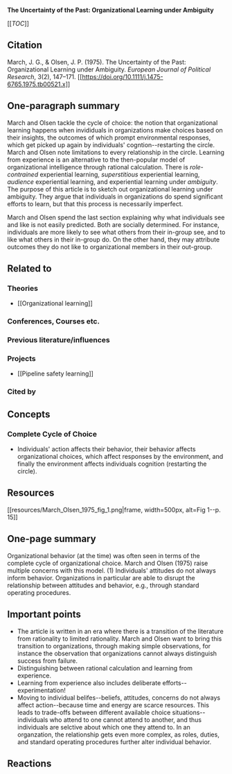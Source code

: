 **The Uncertainty of the Past: Organizational Learning under Ambiguity**

[[_TOC_]]

## Citation
March, J. G., & Olsen, J. P. (1975). The Uncertainty of the Past: Organizational Learning under Ambiguity. *European Journal of Political Research*, 3(2), 147–171. [[https://doi.org/10.1111/j.1475-6765.1975.tb00521.x]]

## One-paragraph summary

March and Olsen tackle the cycle of choice: the notion that organizational learning happens when invididuals in organizations make choices based on their insights, the outcomes of which prompt environmental responses, which get picked up again by individuals' cogntion--restarting the circle. March and Olsen note limitations to every relationship in the circle. Learning from experience is an alternative to the then-popular model of organizational intelligence through rational calculation. There is _role-contrained_ experiential learning, _superstitious_ experiential learning, _audience_ experiential learning, and experiential learning under _ambiguity_. The purpose of this article is to sketch out organizational learning under ambiguity. They argue that individuals in organizations do spend significant efforts to learn, but that this process is necessarily imperfect.

March and Olsen spend the last section explaining why what individuals see and like is not easily predicted. Both are socially determined. For instance, individuals are more likely to see what others from their in-group see, and to like what others in their in-group do. On the other hand, they may attribute outcomes they do not like to organizational members in their out-group.

## Related to

### Theories
* [[Organizational learning]]

### Conferences, Courses etc.

### Previous literature/influences

### Projects
* [[Pipeline safety learning]]

### Cited by

## Concepts

### Complete Cycle of Choice
* Individuals' action affects their behavior, their behavior affects organizational choices, which affect responses by the environment, and finally the environment affects individuals cognition (restarting the circle).

## Resources

[[resources/March_Olsen_1975_fig_1.png|frame, width=500px, alt=Fig 1--p. 15]]

## One-page summary

Organizational behavior (at the time) was often seen in terms of the complete cycle of organizational choice. March and Olsen (1975) raise multiple concerns with this model. (1) Individuals' attitudes do not always inform behavior. Organizations in particular are able to disrupt the relationship between attitudes and behavior, e.g., through standard operating procedures.

## Important points
* The article is written in an era where there is a transition of the literature from rationality to limited rationality. March and Olsen want to bring this transition to organizations, through making simple observations, for instance the observation that organizations cannot always distinguish success from failure. 
* Distinguishing between rational calculation and learning from experience.
* Learning from experience also includes deliberate efforts--experimentation!
* Moving to individual belifes--beliefs, attitudes, concerns do not always affect action--because time and energy are scarce resources. This leads to trade-offs between different available choice situations--individuals who attend to one cannot attend to another, and thus individuals are selctive about which one they attend to. In an organzation, the relationship gets even more complex, as roles, duties, and standard operating procedures further alter individual behavior.

## Reactions